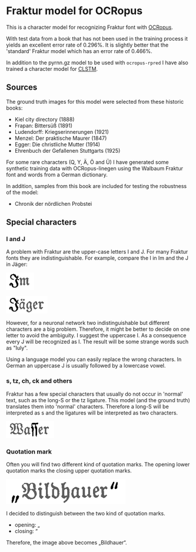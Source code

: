 # Fraktur model for OCRopus

This is a character model for recognizing Fraktur font with [OCRopus](https://github.com/tmbdev/ocropy). 

With test data from a book that has not been used in the training process it yields an excellent error rate of 0.296%. It is slightly better that the 'standard' Fraktur model which has an error rate of 0.466%.

In addition to the pyrnn.gz model to be used with `ocropus-rpred` I have also trained a character model for [CLSTM](https://github.com/tmbdev/clstm). 


## Sources

The ground truth images for this model were selected from these historic books:

- Kiel city directory (1888)
- Frapan: Bittersüß (1891)
- Ludendorff: Kriegserinnerungen (1921)
- Menzel: Der praktische Maurer  (1847)
- Egger: Die christliche Mutter (1914)
- Ehrenbuch der Gefallenen Stuttgarts (1925)

For some rare characters (Q, Y, Ä, Ö and Ü) I have generated some synthetic training data with OCRopus-linegen using the Walbaum Fraktur font and words from a German dictionary.

In addition, samples from this book are included for testing the robustness of the model:

- Chronik der nördlichen Probstei 

## Special characters

### I and J

A problem with Fraktur are the upper-case letters I and J. For many Fraktur fonts they are indistinguishable. For example, compare the I in Im and the J in Jäger:

![Im](images/I.png)

![Jäger](images/J.png)

However, for a neuronal network two indistinguishable but different characters are a big problem. Therefore, it might be better to decide on one letter to avoid the ambiguity. I suggest the uppercase I. As a consequence every J will be recognized as I. The result will be some strange words such as "Iuly". 

Using a language model you can easily replace the wrong characters. In German an uppercase J is usually followed by a lowercase vowel. 

### s, tz, ch, ck and others

Fraktur has a few special characters that usually do not occur in 'normal' text, such as the long-S or the tz ligature. This model (and the ground truth) translates them into 'normal' characters. Therefore a long-S will be interpreted as s and the ligatures will be interpreted as two characters.

![Wasser](images/long-s.png)

### Quotation mark

Often you will find two different kind of quotation marks. The opening lower quotation marks the closing upper quotation marks.

![„Bildhauer“](images/quot.png)

I decided to distinguish between the two kind of quotation marks. 

- opening: „
- closing: “

Therefore, the image above becomes „Bildhauer“.